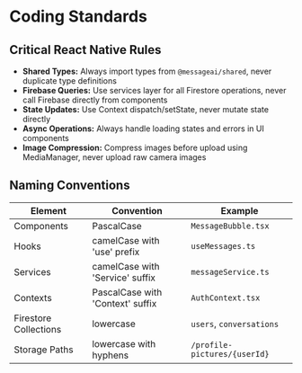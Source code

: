 # Coding Standards

## Critical React Native Rules

- **Shared Types:** Always import types from `@messageai/shared`, never duplicate type definitions
- **Firebase Queries:** Use services layer for all Firestore operations, never call Firebase directly from components
- **State Updates:** Use Context dispatch/setState, never mutate state directly
- **Async Operations:** Always handle loading states and errors in UI components
- **Image Compression:** Compress images before upload using MediaManager, never upload raw camera images

## Naming Conventions

| Element | Convention | Example |
|---------|-----------|---------|
| Components | PascalCase | `MessageBubble.tsx` |
| Hooks | camelCase with 'use' prefix | `useMessages.ts` |
| Services | camelCase with 'Service' suffix | `messageService.ts` |
| Contexts | PascalCase with 'Context' suffix | `AuthContext.tsx` |
| Firestore Collections | lowercase | `users`, `conversations` |
| Storage Paths | lowercase with hyphens | `/profile-pictures/{userId}` |
